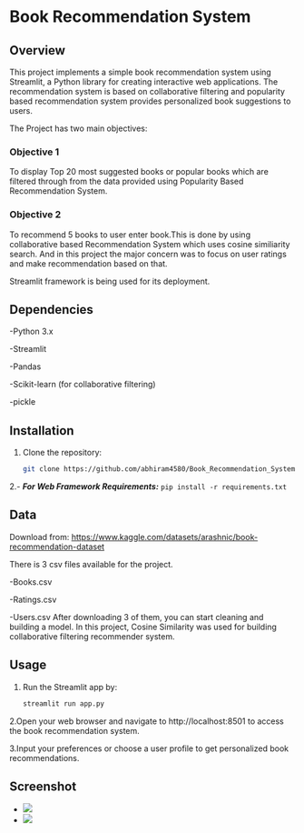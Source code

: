 
# Book Recommendation System

## Overview
This project implements a simple book recommendation system using Streamlit, a Python library for creating interactive web applications. The recommendation system is based on collaborative filtering and popularity based recommendation system provides personalized book suggestions to users.

The Project has two main objectives:

### Objective 1
To display Top 20 most suggested books or popular books which are filtered through from the data provided using Popularity Based Recommendation System.

### Objective 2
To recommend 5 books to user enter book.This is done by using collaborative based Recommendation System which uses cosine similiarity search.
And in this project the major concern was to focus on user ratings and make recommendation based on that.

Streamlit framework is being used for its deployment.

## Dependencies
  -Python 3.x

  -Streamlit

  -Pandas

  -Scikit-learn (for collaborative filtering)

  -pickle 
  
## Installation

1. Clone the repository:

    ```bash
    git clone https://github.com/abhiram4580/Book_Recommendation_System.git
    

2.- ***For Web Framework Requirements:*** ```pip install -r requirements.txt```


## Data
Download from: https://www.kaggle.com/datasets/arashnic/book-recommendation-dataset

There is 3 csv files available for the project.
    
-Books.csv

-Ratings.csv

 -Users.csv
After downloading 3 of them, you can start cleaning and building a model.
In this project, Cosine Similarity was used for building collaborative filtering recommender system.

## Usage
1. Run the Streamlit app by:
    ```bash
    streamlit run app.py

2.Open your web browser and navigate to http://localhost:8501 to access the book recommendation system.

3.Input your preferences or choose a user profile to get personalized book recommendations.

## Screenshot
- ![](https://github.com/abhiram0458/Book_Recommender_System/blob/main/Images/Image0.png)
- ![](https://github.com/abhiram0458/Book-Recommender-System/blob/main/Images/Image1.png)
    


   
  


